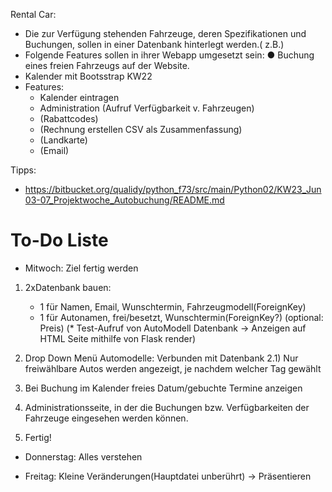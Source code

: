 Rental Car: 
* Die zur Verfügung stehenden Fahrzeuge, deren Spezifikationen und Buchungen, sollen in
einer Datenbank hinterlegt werden.( z.B.)
* Folgende Features sollen in ihrer Webapp umgesetzt sein:
    ● Buchung eines freien Fahrzeugs auf der Website.   
* Kalender mit Bootsstrap KW22
* Features:
    * Kalender eintragen
    * Administration (Aufruf Verfügbarkeit v. Fahrzeugen)
    * (Rabattcodes)
    * (Rechnung erstellen CSV als Zusammenfassung)
    * (Landkarte)
    * (Email)

Tipps:
* https://bitbucket.org/qualidy/python_f73/src/main/Python02/KW23_Jun03-07_Projektwoche_Autobuchung/README.md

# To-Do Liste
* Mitwoch: Ziel fertig werden

1) 2xDatenbank bauen: 
    * 1 für Namen, Email, Wunschtermin, Fahrzeugmodell(ForeignKey)
    * 1 für Autonamen, frei/besetzt, Wunschtermin(ForeignKey?) (optional: Preis)
        (* Test-Aufruf von AutoModell Datenbank -> Anzeigen auf HTML Seite mithilfe von Flask render)

2) Drop Down Menü Automodelle: Verbunden mit Datenbank 
    2.1) Nur freiwählbare Autos werden angezeigt, je nachdem welcher Tag gewählt

3) Bei Buchung im Kalender freies Datum/gebuchte Termine anzeigen 

4) Administrationsseite, in der die Buchungen bzw. Verfügbarkeiten der Fahrzeuge
eingesehen werden können.

5) Fertig!

* Donnerstag: Alles verstehen

* Freitag: Kleine Veränderungen(Hauptdatei unberührt) -> Präsentieren
